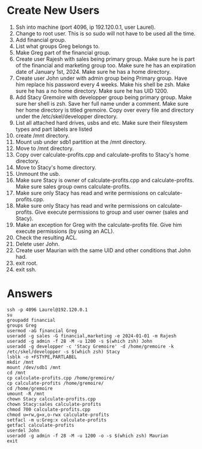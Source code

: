 # Create New Users

1. Ssh into machine (port 4096, ip 192.120.0.1, user Laurel).
2. Change to root user. This is so sudo will not have to be used all the time.
3. Add financial group.
4. List what groups Greg belongs to.
5. Make Greg part of the financial group.
6. Create user Rajesh with sales being primary group. Make sure he is part of the financial and marketing group too. Make sure he has an expiration date of January 1st, 2024. Make sure he has a home directory.
7. Create user John under with admin group being Primary group. Have him replace his password every 4 weeks. Make his shell be zsh. Make sure he has a no home directory. Make sure he has UID 1200.
8. Add Stacy Gremoire with developper group being primary group. Make sure her shell is zsh. Save her full name under a comment. Make sure her home directory is titled gremoire. Copy over every file and directory under the /etc/skel/developper directory.
9. List all attached hard drives, usbs and etc. Make sure their filesystem types and part labels are listed
10. create /mnt directory.
11. Mount usb under sdb1 partition at the /mnt directory.
12. Move to /mnt directory.
13. Copy over calculate-profits.cpp and calculate-profits to Stacy's home directory.
14. Move to Stacy's home directory.
15. Unmount the usb.
16. Make sure Stacy is owner of calculate-profits.cpp and calculate-profits. Make sure sales group owns calculate-profits.
17. Make sure only Stacy has read and write permissions on calculate-profits.cpp.
18. Make sure only Stacy has read and write permissions on calculate-profits. Give execute permissions to group and user owner (sales and Stacy).
19. Make an exception for Greg with the calculate-profits file. Give him execute permissions (by using an ACL).
20. Check the resulting ACL.
21. Delete user John.
22. Create user Maurian with the same UID and other conditions that John had.
23. exit root.
24. exit ssh.

# Answers

```
ssh -p 4096 Laurel@192.120.0.1
su
groupadd financial
groups Greg
usermod -aG financial Greg
useradd -g sales -G financial,marketing -e 2024-01-01 -m Rajesh
useradd -g admin -f 28 -M -u 1200 -s $(which zsh) John
useradd -g developper -c 'Stacy Gremoire' -d /home/gremoire -k /etc/skel/developper -s $(which zsh) Stacy
lsblk -o +FSTYPE,PARTLABEL
mkdir /mnt
mount /dev/sdb1 /mnt
cd /mnt
cp calculate-profits.cpp /home/gremoire/
cp calculate-profits /home/gremoire/
cd /home/gremoire
umount -R /mnt
chown Stacy calculate-profits.cpp
chown Stacy:sales calculate-profits
chmod 700 calculate-profits.cpp
chmod u=rw,g=x,o-rwx calculate-profits
setfacl -m u:Greg:x calculate-profits
getfacl calculate-profits
userdel John
useradd -g admin -f 28 -M -u 1200 -o -s $(which zsh) Maurian
exit
```
